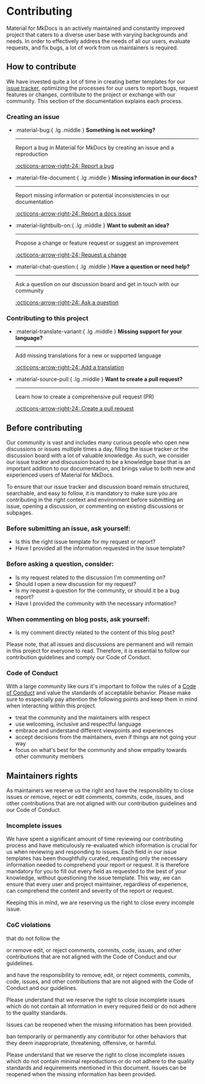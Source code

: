# Contributing

Material for MkDocs is an actively maintained and constantly improved project 
that caters to a diverse user base with varying backgrounds and needs. In order
to effectively address the needs of all our users, evaluate requests, and fix 
bugs, a lot of work from us maintainers is required.

## How to contribute

We have invested quite a lot of time in creating better templates for our
[issue tracker], optimizing the processes for our users to report bugs, request
features or changes, contribute to the project or exchange with our community. This section of
the documentation explains each process.

  [issue tracker]: https://github.com/squidfunk/mkdocs-material/issues

### Creating an issue

<div class="grid cards" markdown>

-   :material-bug:{ .lg .middle } __Something is not working?__

    ---

    Report a bug in Material for MkDocs by creating an issue and a reproduction

    [:octicons-arrow-right-24: Report a bug][report a bug]

-   :material-file-document:{ .lg .middle } __Missing information in our docs?__

    ---

    Report missing information or potential inconsistencies in our documentation

    [:octicons-arrow-right-24: Report a docs issue][report a docs issue]

-   :material-lightbulb-on:{ .lg .middle } __Want to submit an idea?__

    ---

    Propose a change or feature request or suggest an improvement

    [:octicons-arrow-right-24: Request a change][request a change]

-   :material-chat-question:{ .lg .middle } __Have a question or need help?__

    ---

    Ask a question on our discussion board and get in touch with our community

    [:octicons-arrow-right-24: Ask a question][ask a question]

</div>

### Contributing to this project

<div class="grid cards" markdown>

-   :material-translate-variant:{ .lg .middle } __Missing support for your language?__

    ---

    Add missing translations for a new or supported language

    [:octicons-arrow-right-24: Add a translation](https://github.com/squidfunk/mkdocs-material/adding-a-translation)

-   :material-source-pull:{ .lg .middle } __Want to create a pull request?__

    ---

    Learn how to create a comprehensive pull request (PR)

    [:octicons-arrow-right-24: Create a pull request](https://github.com/squidfunk/mkdocs-material/creating-a-pull-request)

</div>

  [report a bug]: reporting-a-bug.md
  [report a docs issue]: reporting-a-docs-issue.md
  [request a change]: requesting-a-change.md
  [ask a question]: https://github.com/squidfunk/mkdocs-material/discussions

## Before contributing

Our community is vast and includes many curious people who open new discussions 
or issues multiple times a day, filling the issue tracker or the discussion 
board with a lot of valuable knowledge. As such, we consider our issue tracker 
and discussion board to be a knowledge base that is an important addition to our 
documentation, and brings value to both new and experienced users of Material 
for MkDocs.

To ensure that our issue tracker and discussion board remain structured,
searchable, and easy to follow, it is mandatory to make sure you are 
contributing in the right context and environment before submitting an issue,
opening a discussion, or commenting on existing discussions or subpages.

### Before submitting an issue, ask yourself:

- Is this the right issue template for my request or report?
- Have I provided all the information requested in the issue template?

### Before asking a question, consider:

- Is my request related to the discussion I'm commenting on?
- Should I open a new discussion for my request?
- Is my request a question for the community, or should it be a bug report?
- Have I provided the community with the necessary information?

### When commenting on blog posts, ask yourself:

- Is my comment directly related to the content of this blog post?

Please note, that all issues and discussions are permanent and will remain in 
this project for everyone to read. Therefore, it is essential to follow our 
contribution guidelines and comply our Code of Conduct.

### Code of Conduct

With a large community like ours it's important to follow the rules of a 
[Code of Conduct] and value the standards of acceptable behavior. Please make
sure to esspecially pay attention the following points and keep them in mind 
when interacting within this project.  

- treat the community and the maintainers with respect
- use welcoming, inclusive and respectful language
- embrace and understand different viewpoints and experiences
- accept decisions from the maintainers, even if things are not going your way
- focus on what's best for the community and show empathy towards other community members

## Maintainers rights

As maintainers we reserve us the right and have the responsibility to close 
issues or remove, reject or edit comments, commits, code, issues, and other 
contributions that are not aligned with our contribution guidelines and our 
Code of Conduct.

### Incomplete issues

We have spent a significant amount of time reviewing our contributing process 
and have meticulously re-evaluated which information is crucial for us when 
reviewing and responding to issues. Each field in our issue templates has been 
thoughtfully curated, requesting only the necessary information needed to 
comprehend your report or request. It is therefore mandatory for you to fill out 
every field as requested to the best of your knowledge, without questioning the 
issue template. This way, we can ensure that every user and project maintainer, 
regardless of experience, can comprehend the content and severity of the report 
or request.

Keeping this in mind, we are reserving us the right to close every incomple 
issue. 




### CoC violations




that do not 
follow the 


or remove edit, 
or reject comments, commits, code, issues, and other contributions that are not 
aligned with the Code of Conduct and our guidelines.


and have the responsibility to remove, edit, 
or reject comments, commits, code, issues, and other contributions that are not 
aligned with the Code of Conduct and our guidelines.

Please understand that we reserve the right to close incomplete issues which
do not contain all information in every required field or do not adhere to the 
quality standards. 

Issues can be reopened when the missing information has been provided.

ban temporarily or permanently any contributor for other behaviors that they deem inappropriate, threatening, offensive, or harmful.



[Code of Conduct]: https://github.com/squidfunk/mkdocs-material/blob/master/CODE_OF_CONDUCT.md


Please understand that we reserve the right to close incomplete issues which
do not contain minimal reproductions or do not adhere to the quality standards
and requirements mentioned in this document. Issues can be reopened when the
missing information has been provided.
